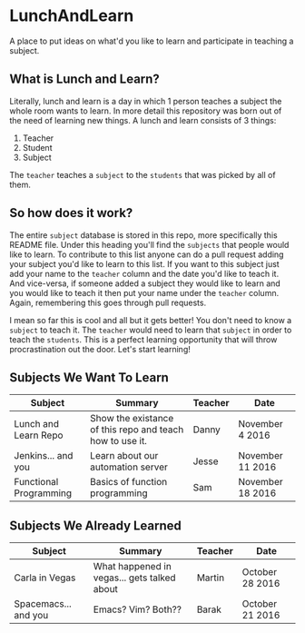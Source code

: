 # LunchAndLearn
A place to put ideas on what'd you like to learn and participate in teaching a subject.

## What is Lunch and Learn?
Literally, lunch and learn is a day in which 1 person teaches a subject the whole room wants to learn. In more detail this repository was born out of the need of learning new things. A lunch and learn consists of 3 things:

1. Teacher
2. Student
3. Subject

The `teacher` teaches a `subject` to the `students` that was picked by all of them.

## So how does it work?
The entire `subject` database is stored in this repo, more specifically this README file. Under this heading you'll find the `subjects` that people would like to learn. To contribute to this list anyone can do a pull request adding your subject you'd like to learn to this list. If you want to this subject just add your name to the `teacher` column and the date you'd like to teach it. And vice-versa, if someone added a subject they would like to learn and you would like to teach it then put your name under the `teacher` column. Again, remembering this goes through pull requests.

I mean so far this is cool and all but it gets better! You don't need to know a `subject` to teach it. The `teacher` would need to learn that `subject` in order to teach the `students`. This is a perfect learning opportunity that will throw procrastination out the door. Let's start learning!

## Subjects We Want To Learn
Subject|Summary|Teacher|Date
---|---|---|---
Lunch and Learn Repo|Show the existance of this repo and teach how to use it.|Danny|November 4 2016
Jenkins... and you|Learn about our automation server|Jesse|November 11 2016
Functional Programming|Basics of function programming|Sam|November 18 2016

## Subjects We Already Learned
Subject|Summary|Teacher|Date
---|---|---|---
Carla in Vegas|What happened in vegas... gets talked about|Martin|October 28 2016
Spacemacs... and you|Emacs? Vim? Both??|Barak|October 21 2016
